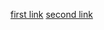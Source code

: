 <a href="https://lilshudd.github.io/goit-markup-hw-02/">first link</a>
<a href="https://lilshudd.github.io/goit-markup-hw-02/portfolio.html">second link</a>
